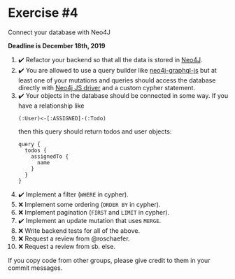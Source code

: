 # Exercise \#4

Connect your database with Neo4J

**Deadline is December 18th, 2019**

1. :heavy_check_mark: Refactor your backend so that all the data is stored in [Neo4J](https://neo4j.com/).
2. :heavy_check_mark: You are allowed to use a query builder like [neo4j-graphql-js](https://github.com/neo4j-graphql/neo4j-graphql-js)
   but at least one of your mutations and queries should access the database
   directly with [Neo4j JS driver](https://github.com/neo4j/neo4j-javascript-driver)
   and a custom cypher statement.
3. :heavy_check_mark: Your objects in the database should be connected in some way. If you have a
   relationship like
   ```
   (:User)<-[:ASSIGNED]-(:Todo)
   ```
   then this query should return todos and user objects:
   ```gql
   query {
     todos {
       assignedTo {
         name
       }
     }
   }
   ```
4. :heavy_check_mark: Implement a filter (`WHERE` in cypher).
5. :x: Implement some ordering (`ORDER BY` in cypher).
6. :x: Implement pagination (`FIRST` and `LIMIT` in cypher).
7. :heavy_check_mark: Implement an update mutation that uses `MERGE`.
8. :x: Write backend tests for all of the above.
9. :x: Request a review from @roschaefer.
10. :x: Request a review from sb. else.

If you copy code from other groups, please give credit to them in your commit
messages.
